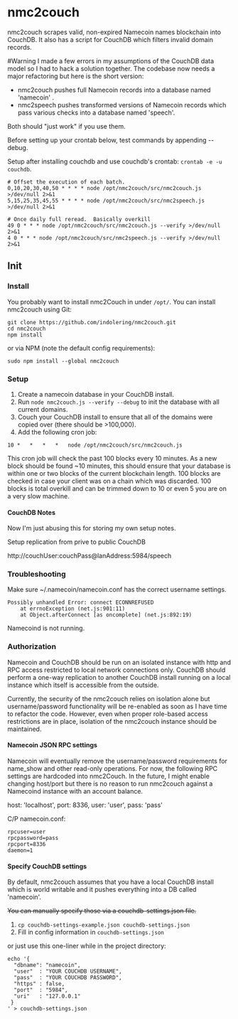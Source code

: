 nmc2couch
=========

nmc2couch scrapes valid, non-expired Namecoin names blockchain into CouchDB.  It also has a script for CouchDB which
filters invalid domain records.

#Warning
I made a few errors in my assumptions of the CouchDB data model so I had to hack a solution together.  The codebase now
needs a major refactoring but here is the short version:

* nmc2couch pushes full Namecoin records into a database named 'namecoin' .
* nmc2speech pushes transformed versions of Namecoin records which pass various checks into a database named 'speech'.

Both should "just work" if you use them.

Before setting up your crontab below, test commands by appending --debug.

Setup after installing couchdb and use couchdb's crontab: `crontab -e -u couchdb`.
```
# Offset the execution of each batch.
0,10,20,30,40,50 * * * * node /opt/nmc2couch/src/nmc2couch.js >/dev/null 2>&1
5,15,25,35,45,55 * * * * node /opt/nmc2couch/src/nmc2speech.js >/dev/null 2>&1

# Once daily full reread.  Basically overkill
49 0 * * * node /opt/nmc2couch/src/nmc2couch.js --verify >/dev/null 2>&1
4 0 * * * node /opt/nmc2couch/src/nmc2speech.js --verify >/dev/null 2>&1
```



## Init

### Install
You probably want to install nmc2Couch in under `/opt/`.  You can install nmc2couch using Git:

```
git clone https://github.com/indolering/nmc2couch.git
cd nmc2couch
npm install
```

or via NPM (note the default config requirements):

`sudo npm install --global nmc2couch`


### Setup

1. Create a namecoin database in your CouchDB install.
2. Run `node nmc2couch.js --verify --debug` to init the database with all current domains.
3. Couch your CouchDB install to ensure that all of the domains were copied over (there should be >100,000).
4. Add the following cron job:

`10	*	*	*	*	node /opt/nmc2couch/src/nmc2couch.js`

This cron job will check the past 100 blocks every 10 minutes.  As a new block should be found ~10 minutes, this should
ensure that your database is within one or two blocks of the current blockchain length.  100 blocks are checked in case 
your client was on a chain which was discarded.  100 blocks is total overkill and can be trimmed down to 10 or even 5 you are on a very slow machine.
#### CouchDB Notes
Now I'm just abusing this for storing my own setup notes.

Setup replication from prive to public CouchDB 

http://couchUser:couchPass@lanAddress:5984/speech



### Troubleshooting
Make sure ~/.namecoin/namecoin.conf has the correct username settings.

```
Possibly unhandled Error: connect ECONNREFUSED
    at errnoException (net.js:901:11)
    at Object.afterConnect [as oncomplete] (net.js:892:19)
```

Namecoind is not running.

### Authorization
Namecoin and CouchDB should be run on an isolated instance with http and RPC access restricted to local network
connections only.  CouchDB should perform a one-way replication to another CouchDB install running on a local instance
 which itself is accessible from the outside.

Currently, the security of the nmc2couch relies on isolation alone but username/password functionality will be
re-enabled as soon as I have time to refactor the code.  However, even when proper role-based access restrictions are in
 place, isolation of the nmc2couch instance should be maintained.

#### Namecoin JSON RPC settings
Namecoin will eventually remove the username/password requirements for name_show and other read-only operations.  For
now, the following RPC settings are hardcoded into nmc2Couch.  In the future, I might enable changing host/port but
there is no reason to run nmc2couch against a Namecoind instance with an account balance.

  host: 'localhost',
  port: 8336,
  user: 'user',
  pass: 'pass'

C/P namecoin.conf: 
```
rpcuser=user
rpcpassword=pass
rpcport=8336
daemon=1
```


#### Specify CouchDB settings
By default, nmc2couch assumes that you have a local CouchDB install which is
world writable and it pushes everything into a DB called 'namecoin'.

<del>You can manually specify those via a couchdb-settings.json file.

1. `cp couchdb-settings-example.json couchdb-settings.json`
2. Fill in config information in `couchdb-settings.json`

or just use this one-liner while in the project directory:

````
echo '{
  "dbname": "namecoin",
  "user"  : "YOUR COUCHDB USERNAME",
  "pass"  : "YOUR COUCHDB PASSWORD",
  "https" : false,
  "port"  : "5984",
  "uri"   : "127.0.0.1"
 }
' > couchdb-settings.json
````
</del>
